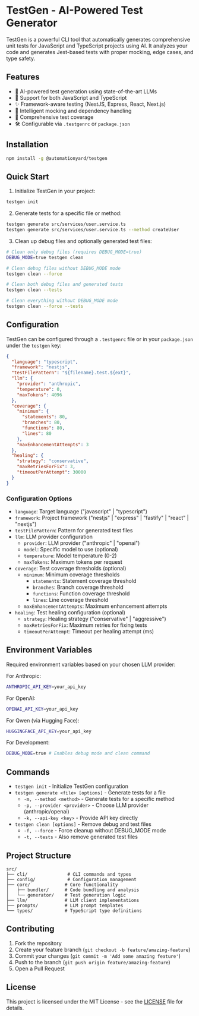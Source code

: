 # TestGen - AI-Powered Test Generator

TestGen is a powerful CLI tool that automatically generates comprehensive unit tests for JavaScript and TypeScript projects using AI. It analyzes your code and generates Jest-based tests with proper mocking, edge cases, and type safety.

## Features

- 🤖 AI-powered test generation using state-of-the-art LLMs
- 🎯 Support for both JavaScript and TypeScript
- ✨ Framework-aware testing (NestJS, Express, React, Next.js)
- 🔄 Intelligent mocking and dependency handling
- 📝 Comprehensive test coverage
- 🛠️ Configurable via `.testgenrc` or `package.json`

## Installation

```bash
npm install -g @automationyard/testgen
```

## Quick Start

1. Initialize TestGen in your project:

```bash
testgen init
```

2. Generate tests for a specific file or method:

```bash
testgen generate src/services/user.service.ts
testgen generate src/services/user.service.ts --method createUser
```

3. Clean up debug files and optionally generated test files:

```bash
# Clean only debug files (requires DEBUG_MODE=true)
DEBUG_MODE=true testgen clean

# Clean debug files without DEBUG_MODE mode
testgen clean --force

# Clean both debug files and generated tests
testgen clean --tests

# Clean everything without DEBUG_MODE mode
testgen clean --force --tests
```

## Configuration

TestGen can be configured through a `.testgenrc` file or in your `package.json` under the `testgen` key:

```json
{
  "language": "typescript",
  "framework": "nestjs",
  "testFilePattern": "${filename}.test.${ext}",
  "llm": {
    "provider": "anthropic",
    "temperature": 0,
    "maxTokens": 4096
  },
  "coverage": {
    "minimum": {
      "statements": 80,
      "branches": 80,
      "functions": 80,
      "lines": 80
    },
    "maxEnhancementAttempts": 3
  },
  "healing": {
    "strategy": "conservative",
    "maxRetriesForFix": 3,
    "timeoutPerAttempt": 30000
  }
}
```

### Configuration Options

- `language`: Target language ("javascript" | "typescript")
- `framework`: Project framework ("nestjs" | "express" | "fastify" | "react" | "nextjs")
- `testFilePattern`: Pattern for generated test files
- `llm`: LLM provider configuration
  - `provider`: LLM provider ("anthropic" | "openai")
  - `model`: Specific model to use (optional)
  - `temperature`: Model temperature (0-2)
  - `maxTokens`: Maximum tokens per request
- `coverage`: Test coverage thresholds (optional)
  - `minimum`: Minimum coverage thresholds
    - `statements`: Statement coverage threshold
    - `branches`: Branch coverage threshold
    - `functions`: Function coverage threshold
    - `lines`: Line coverage threshold
  - `maxEnhancementAttempts`: Maximum enhancement attempts
- `healing`: Test healing configuration (optional)
  - `strategy`: Healing strategy ("conservative" | "aggressive")
  - `maxRetriesForFix`: Maximum retries for fixing tests
  - `timeoutPerAttempt`: Timeout per healing attempt (ms)

## Environment Variables

Required environment variables based on your chosen LLM provider:

For Anthropic:

```bash
ANTHROPIC_API_KEY=your_api_key
```

For OpenAI:

```bash
OPENAI_API_KEY=your_api_key
```

For Qwen (via Hugging Face):

```bash
HUGGINGFACE_API_KEY=your_api_key
```

For Development:

```bash
DEBUG_MODE=true # Enables debug mode and clean command
```

## Commands

- `testgen init` - Initialize TestGen configuration
- `testgen generate <file> [options]` - Generate tests for a file
  - `-m, --method <method>` - Generate tests for a specific method
  - `-p, --provider <provider>` - Choose LLM provider (anthropic/openai)
  - `-k, --api-key <key>` - Provide API key directly
- `testgen clean [options]` - Remove debug and test files
  - `-f, --force` - Force cleanup without DEBUG_MODE mode
  - `-t, --tests` - Also remove generated test files

## Project Structure

```
src/
├── cli/               # CLI commands and types
├── config/            # Configuration management
├── core/             # Core functionality
│   ├── bundler/      # Code bundling and analysis
│   └── generator/    # Test generation logic
├── llm/              # LLM client implementations
├── prompts/          # LLM prompt templates
└── types/            # TypeScript type definitions
```

## Contributing

1. Fork the repository
2. Create your feature branch (`git checkout -b feature/amazing-feature`)
3. Commit your changes (`git commit -m 'Add some amazing feature'`)
4. Push to the branch (`git push origin feature/amazing-feature`)
5. Open a Pull Request

## License

This project is licensed under the MIT License - see the [LICENSE](LICENSE) file for details.
